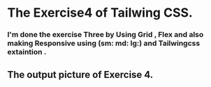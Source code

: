 # The Exercise4 of Tailwing CSS.
### I'm done the exercise Three by Using Grid , Flex and also making Responsive using (sm: md: lg:) and Tailwingcss extaintion .
## The output picture of Exercise 4.